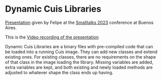# Dynamic Cuis Libraries

[Presentation](DynamicCuisLibraries.pdf) given by Felipe at the [Smalltalks 2023](https://smalltalks2023.fast.org.ar) conference at Buenos Aires.

This is the [Video recording of the presentation](https://youtu.be/OLpI0y3mGHU?si=83hFGH0fujxoZy7k)

Dynamic Cuis Libraries are a binary files with pre-compiled code that can be loaded into a running Cuis image. They can add new classes and extend existing ones. For existing classes, there are no requirements on the shape of that class in the image loading the library. Missing variables are added, extra variables are kept, and both existing and newly loaded methods are adjusted to whatever shape the class ends up having.